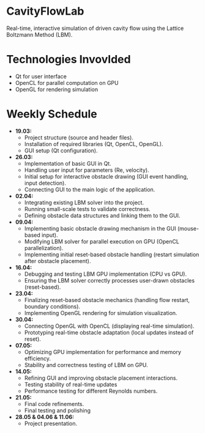# CavityFlowLab
Real-time, interactive simulation of driven cavity flow using the Lattice Boltzmann Method (LBM).

# Technologies Invovlded
- Qt for user interface
- OpenCL for parallel computation on GPU
- OpenGL for rendering simulation

# Weekly Schedule
- **19.03:**
	- Project structure (source and header files).
	- Installation of required libraries (Qt, OpenCL, OpenGL).
	- GUI setup (Qt configuration).
- **26.03:**
	- Implementation of basic GUI in Qt.
	- Handling user input for parameters (Re, velocity).
	- Initial setup for interactive obstacle drawing (GUI event handling, input detection).
	- Connecting GUI to the main logic of the application.
- **02.04:**
	- Integrating existing LBM solver into the project.
	- Running small-scale tests to validate correctness.
	- Defining obstacle data structures and linking them to the GUI.
- **09.04:**
    - Implementing basic obstacle drawing mechanism in the GUI (mouse-based input). 
	- Modifying LBM solver for parallel execution on GPU (OpenCL parallelization).
	- Implementing initial reset-based obstacle handling (restart simulation after obstacle placement).
- **16.04:**
	- Debugging and testing LBM GPU implementation (CPU vs GPU).
	- Ensuring the LBM solver correctly processes user-drawn obstacles (reset-based).
- **23.04:**
    - Finalizing reset-based obstacle mechanics (handling flow restart, boundary conditions).
	- Implementing OpenGL rendering for simulation visualization.
- **30.04:**
    - Connecting OpenGL with OpenCL (displaying real-time simulation).
    - Prototyping real-time obstacle adaptation (local updates instead of reset).
- **07.05:**
	- Optimizing GPU implementation for performance and memory efficiency.
	- Stability and correctness testing of LBM on GPU.
- **14.05:**
	- Refining GUI and improving obstacle placement interactions.
	- Testing stability of real-time updates
	- Performance testing for different Reynolds numbers.
- **21.05:**
	- Final code refinements.
	- Final testing and polishing
- **28.05 & 04.06 & 11.06:**
	- Project presentation.

